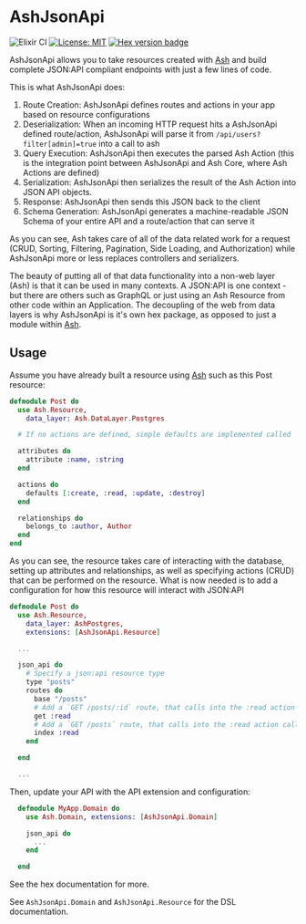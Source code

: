 # AshJsonApi

![Elixir CI](https://github.com/ash-project/ash_json_api/workflows/Elixir%20CI/badge.svg)
[![License: MIT](https://img.shields.io/badge/License-MIT-yellow.svg)](https://opensource.org/licenses/MIT)
[![Hex version badge](https://img.shields.io/hexpm/v/ash_json_api.svg)](https://hex.pm/packages/ash_json_api)

AshJsonApi allows you to take resources created with [Ash](https://github.com/ash-project/ash) and build complete JSON:API compliant endpoints with just a few lines of code.

This is what AshJsonApi does:

1. Route Creation: AshJsonApi defines routes and actions in your app based on resource configurations
2. Deserialization: When an incoming HTTP request hits a AshJsonApi defined route/action, AshJsonApi will parse it from `/api/users?filter[admin]=true` into a call to ash
3. Query Execution: AshJsonApi then executes the parsed Ash Action (this is the integration point between AshJsonApi and Ash Core, where Ash Actions are defined)
4. Serialization: AshJsonApi then serializes the result of the Ash Action into JSON API objects.
5. Response: AshJsonApi then sends this JSON back to the client
6. Schema Generation: AshJsonApi generates a machine-readable JSON Schema of your entire API and a route/action that can serve it

As you can see, Ash takes care of all of the data related work for a request (CRUD, Sorting, Filtering, Pagination, Side Loading, and Authorization) while AshJsonApi more or less replaces controllers and serializers.

The beauty of putting all of that data functionality into a non-web layer (Ash) is that it can be used in many contexts. A JSON:API is one context - but there are others such as GraphQL or just using an Ash Resource from other code within an Application. The decoupling of the web from data layers is why AshJsonApi is it's own hex package, as opposed to just a module within [Ash](https://github.com/ash-project/ash).

## Usage

Assume you have already built a resource using [Ash](https://github.com/ash-project/ash) such as this Post resource:

```elixir
defmodule Post do
  use Ash.Resource,
    data_layer: Ash.DataLayer.Postgres

  # If no actions are defined, simple defaults are implemented called `:read`, `:create`, `:update`, `:destroy`

  attributes do
    attribute :name, :string
  end

  actions do
    defaults [:create, :read, :update, :destroy]
  end

  relationships do
    belongs_to :author, Author
  end
end
```

As you can see, the resource takes care of interacting with the database, setting up attributes and relationships, as well as specifying actions (CRUD) that can be performed on the resource. What is now needed is to add a configuration for how this resource will interact with JSON:API

```elixir
defmodule Post do
  use Ash.Resource,
    data_layer: AshPostgres,
    extensions: [AshJsonApi.Resource]

  ...

  json_api do
    # Specify a json:api resource type
    type "posts"
    routes do
      base "/posts"
      # Add a `GET /posts/:id` route, that calls into the :read action called :read
      get :read
      # Add a `GET /posts` route, that calls into the :read action called :read
      index :read
    end

  end

  ...
```

Then, update your API with the API extension and configuration:

```elixir
  defmodule MyApp.Domain do
    use Ash.Domain, extensions: [AshJsonApi.Domain]

    json_api do
      ...
    end

  end
```

See the hex documentation for more.

See `AshJsonApi.Domain` and `AshJsonApi.Resource` for the DSL documentation.

